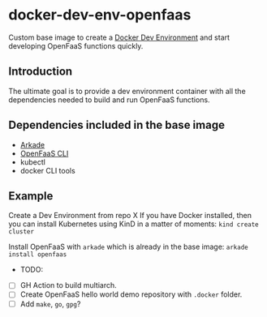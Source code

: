 # docker-dev-env-openfaas

Custom base image to create a [Docker Dev Environment](https://docs.docker.com/desktop/dev-environments/) and start developing OpenFaaS functions quickly.

## Introduction

The ultimate goal is to provide a dev environment container with all the dependencies needed to build and run OpenFaaS functions.

## Dependencies included in the base image

- [Arkade](https://github.com/alexellis/arkade)
- [OpenFaaS CLI](https://github.com/openfaas/faas-cli)
- kubectl
- docker CLI tools

## Example

Create a Dev Environment from repo X
If you have Docker installed, then you can install Kubernetes using KinD in a matter of moments:
`kind create cluster`

Install OpenFaaS with `arkade` which is already in the base image: `arkade install openfaas`

- TODO:

- [ ] GH Action to build multiarch.
- [ ] Create OpenFaaS hello world demo repository with `.docker` folder.
- [ ] Add `make`, `go`, `gpg`?
